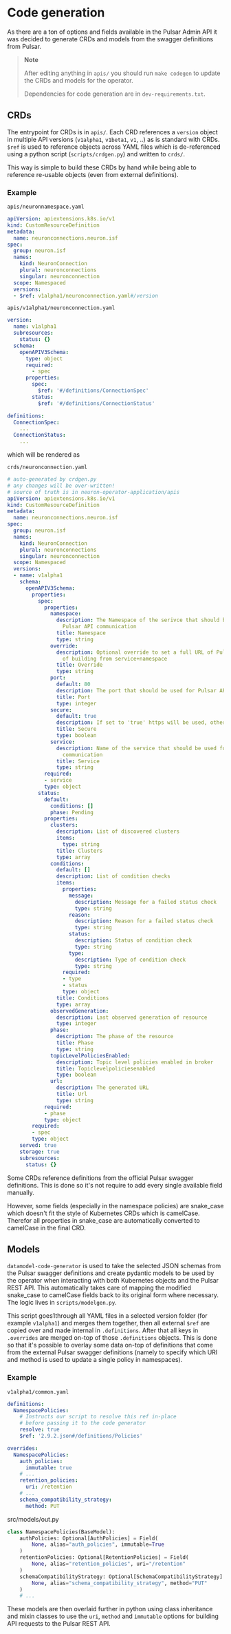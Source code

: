 # Code generation

As there are a ton of options and fields available in the Pulsar Admin API it was decided to generate CRDs and models from the swagger definitions from Pulsar.

> **Note**
>
> After editing anything in `apis/` you should run `make codegen` to update the CRDs and models for the operator.
>
> Dependencies for code generation are in `dev-requirements.txt`.

## CRDs

The entrypoint for CRDs is in `apis/`. Each CRD references a `version` object in multiple API versions (`v1alpha1`, `v1beta1`, `v1`, ..) as is standard with CRDs. `$ref` is used to reference objects across YAML files which is de-referenced using a python script (`scripts/crdgen.py`) and written to `crds/`.

This way is simple to build these CRDs by hand while being able to reference re-usable objects (even from external definitions).

### Example

`apis/neuronnamespace.yaml`
```yaml
apiVersion: apiextensions.k8s.io/v1
kind: CustomResourceDefinition
metadata:
  name: neuronconnections.neuron.isf
spec:
  group: neuron.isf
  names:
    kind: NeuronConnection
    plural: neuronconnections
    singular: neuronconnection
  scope: Namespaced
  versions:
  - $ref: v1alpha1/neuronconnection.yaml#/version
```

`apis/v1alpha1/neuronconnection.yaml`
```yaml
version:
  name: v1alpha1
  subresources:
    status: {}
  schema:
    openAPIV3Schema:
      type: object
      required:
        - spec
      properties:
        spec:
          $ref: '#/definitions/ConnectionSpec'
        status:
          $ref: '#/definitions/ConnectionStatus'

definitions:
  ConnectionSpec:
    ...
  ConnectionStatus:
    ...
```

which will be rendered as

`crds/neuronconnection.yaml`
```yaml
# auto-generated by crdgen.py
# any changes will be over-written!
# source of truth is in neuron-operator-application/apis
apiVersion: apiextensions.k8s.io/v1
kind: CustomResourceDefinition
metadata:
  name: neuronconnections.neuron.isf
spec:
  group: neuron.isf
  names:
    kind: NeuronConnection
    plural: neuronconnections
    singular: neuronconnection
  scope: Namespaced
  versions:
  - name: v1alpha1
    schema:
      openAPIV3Schema:
        properties:
          spec:
            properties:
              namespace:
                description: The Namespace of the serivce that should be used for
                  Pulsar API communication
                title: Namespace
                type: string
              override:
                description: Optional override to set a full URL of Pulsar API instead
                  of building from service+namespace
                title: Override
                type: string
              port:
                default: 80
                description: The port that should be used for Pulsar API communication
                title: Port
                type: integer
              secure:
                default: true
                description: If set to 'true' https will be used, otherwise http
                title: Secure
                type: boolean
              service:
                description: Name of the service that should be used for Pulsar API
                  communication
                title: Service
                type: string
            required:
            - service
            type: object
          status:
            default:
              conditions: []
              phase: Pending
            properties:
              clusters:
                description: List of discovered clusters
                items:
                  type: string
                title: Clusters
                type: array
              conditions:
                default: []
                description: List of condition checks
                items:
                  properties:
                    message:
                      description: Message for a failed status check
                      type: string
                    reason:
                      description: Reason for a failed status check
                      type: string
                    status:
                      description: Status of condition check
                      type: string
                    type:
                      description: Type of condition check
                      type: string
                  required:
                  - type
                  - status
                  type: object
                title: Conditions
                type: array
              observedGeneration:
                description: Last observed generation of resource
                type: integer
              phase:
                description: The phase of the resource
                title: Phase
                type: string
              topicLevelPoliciesEnabled:
                description: Topic level policies enabled in broker
                title: Topiclevelpoliciesenabled
                type: boolean
              url:
                description: The generated URL
                title: Url
                type: string
            required:
            - phase
            type: object
        required:
        - spec
        type: object
    served: true
    storage: true
    subresources:
      status: {}
```

Some CRDs reference definitions from the official Pulsar swagger definitions. This is done so it's not require to add every single available field manually.

However, some fields (especially in the namespace policies) are snake_case which doesn't fit the style of Kubernetes CRDs which is camelCase. Therefor all properties in snake_case are automatically converted to camelCase in the final CRD.

## Models

`datamodel-code-generator` is used to take the selected JSON schemas from the Pulsar swagger definitions and create pydantic models to be used by the operator when interacting with both Kubernetes objects and the Pulsar REST API. This automatically takes care of mapping the modified snake_case to camelCase fields back to its original form where necessary. The logic lives in `scripts/modelgen.py`.

This script goes1through all YAML files in a selected version folder (for example `v1alpha1`) and merges them together, then all external `$ref` are copied over and made internal in `.definitions`. After that all keys in `.overrides` are merged on-top of those `.definitions` objects. This is done so that it's possible to overlay some data on-top of definitions that come from the external Pulsar swagger definitions (namely to specify which URI and method is used to update a single policy in namespaces).

### Example

`v1alpha1/common.yaml`
```yaml
definitions:
  NamespacePolicies:
    # Instructs our script to resolve this ref in-place
    # before passing it to the code generator
    resolve: true
    $ref: '2.9.2.json#/definitions/Policies'

overrides:
  NamespacePolicies:
    auth_policies:
      immutable: true
    # ...
    retention_policies:
      uri: /retention
    # ...
    schema_compatibility_strategy:
      method: PUT
```

src/models/out.py
```python
class NamespacePolicies(BaseModel):
    authPolicies: Optional[AuthPolicies] = Field(
        None, alias="auth_policies", immutable=True
    )
    retentionPolicies: Optional[RetentionPolicies] = Field(
        None, alias="retention_policies", uri="/retention"
    )
    schemaCompatibilityStrategy: Optional[SchemaCompatibilityStrategy] = Field(
        None, alias="schema_compatibility_strategy", method="PUT"
    )
    # ...
```

These models are then overlaid further in python using class inheritance and mixin classes to use the `uri`, `method` and `immutable` options for building API requests to the Pulsar REST API.

